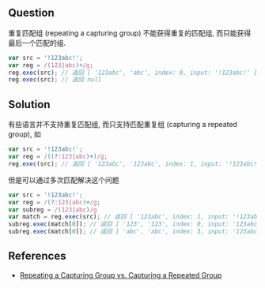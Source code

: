 ## Question

重复匹配组 (repeating a capturing group) 不能获得重复的匹配组, 而只能获得最后一个匹配的组.

```js
var src = '!123abc!';
var reg = /(123|abc)+/g;
reg.exec(src); // 返回 [ '123abc', 'abc', index: 0, input: '!123abc!' ], 希望的结果 ['123abc', '123', 'abc', index: 0, input: '!123abc!']
reg.exec(src); // 返回 null
```

## Solution

有些语言并不支持重复匹配组, 而只支持匹配重复组 (capturing a repeated group), 如

```js
var src = '!123abc!';
var reg = /((?:123|abc)+)/g;
reg.exec(src); // 返回 [ '123abc', '123abc', index: 1, input: '!123abc!' ]
```

但是可以通过多次匹配解决这个问题

```js
var src = '!123abc!';
var reg = /(?:123|abc)+/g;
var subreg = /(123|abc)/g
var match = reg.exec(src); // 返回 [ '123abc', index: 1, input: '!123abc!' ]
subreg.exec(match[0]); // 返回 [ '123', '123', index: 0, input: '123abc' ]
subreg.exec(match[0]); // 返回 [ 'abc', 'abc', index: 3, input: '123abc' ]
```

## References

  * [Repeating a Capturing Group vs. Capturing a Repeated Group](http://www.regular-expressions.info/captureall.html)
